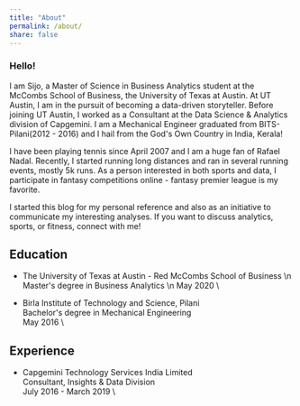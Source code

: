 ```yaml
---
title: "About"
permalink: /about/
share: false
---
```


### Hello! 

I am Sijo, a Master of Science in Business Analytics student at the McCombs School of Business, the University of Texas at Austin. 
At UT Austin, I am in the pursuit of becoming a data-driven storyteller. Before joining UT Austin, I worked as a Consultant at the Data Science & 
Analytics division of Capgemini. I am a Mechanical Engineer graduated from BITS-Pilani(2012 - 2016) and I hail from the God's Own Country in India, Kerala!  

I have been playing tennis since April 2007 and I am a huge fan of Rafael Nadal. Recently, I started running long distances and ran in several 
running events, mostly 5k runs. As a person interested in both sports and data, I participate in fantasy competitions online - fantasy premier league 
is my favorite. 

I started this blog for my personal reference and also as an initiative to communicate my interesting analyses. If you want to discuss analytics, 
sports, or fitness, connect with me! 

## Education

- The University of Texas at Austin - Red McCombs School of Business \n
Master's degree in Business Analytics \n
May 2020 \

- Birla Institute of Technology and Science, Pilani \
Bachelor's degree in Mechanical Engineering \
May 2016 \

## Experience

- Capgemini Technology Services India Limited \
Consultant, Insights & Data Division \
July 2016 - March 2019 \


